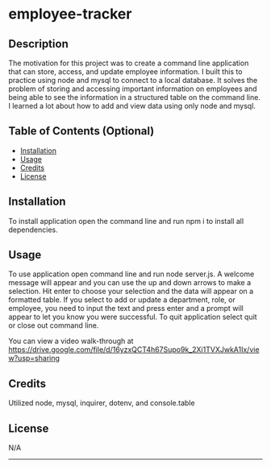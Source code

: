 # employee-tracker

## Description

The motivation for this project was to create a command line application that can store, access, and update employee information. I built this to practice using node and mysql to connect to a local database. It solves the problem of storing and accessing important information on employees and being able to see the information in a structured table on the command line. I learned a lot about how to add and view data using only node and mysql.

## Table of Contents (Optional)

- [Installation](#installation)
- [Usage](#usage)
- [Credits](#credits)
- [License](#license)

## Installation

To install application open the command line and run npm i to install all dependencies.

## Usage

To use application open command line and run node server.js. A welcome message will appear and you can use the up and down arrows to make a selection. Hit enter to choose your selection and the data will appear on a formatted table. If you select to add or update a department, role, or employee, you need to input the text and press enter and a prompt will appear to let you know you were successful. To quit application select quit or close out command line.

You can view a video walk-through at https://drive.google.com/file/d/16yzxQCT4h67Supo9k_2Xi1TVXJwkA1Ix/view?usp=sharing

## Credits

Utilized node, mysql, inquirer, dotenv, and console.table 

## License

N/A

---